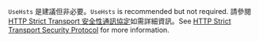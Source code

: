 <span data-ttu-id="2f62c-101">`UseHsts` 是建議但非必要。</span><span class="sxs-lookup"><span data-stu-id="2f62c-101">`UseHsts` is recommended but not required.</span></span> <span data-ttu-id="2f62c-102">請參閱[HTTP Strict Transport 安全性通訊協定](xref:security/enforcing-ssl#http-strict-transport-security-protocol-hsts)如需詳細資訊。</span><span class="sxs-lookup"><span data-stu-id="2f62c-102">See [HTTP Strict Transport Security Protocol](xref:security/enforcing-ssl#http-strict-transport-security-protocol-hsts) for more information.</span></span>
